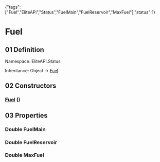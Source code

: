{"tags":["Fuel","EliteAPI","Status","FuelMain","FuelReservoir","MaxFuel"],"status":1}

# Fuel

## 01 Definition

Namespace: <span class='code'>EliteAPI.Status</span>

Inheritance: <span class='code'>Object</span> → <span class='code'>[Fuel](../../EliteAPI/Status/Fuel.html)</span>

## 02 Constructors

### <span class='code'>[Fuel](../../EliteAPI/Status/Fuel.html)</span> ()

## 03 Properties

### <span class='code'>Double</span> FuelMain

### <span class='code'>Double</span> FuelReservoir

### <span class='code'>Double</span> MaxFuel

